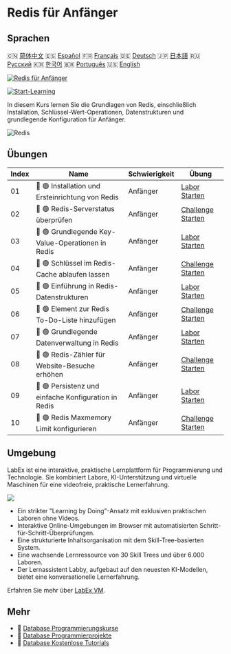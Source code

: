 # Redis für Anfänger

## Sprachen

🇨🇳 [简体中文](README_zh.md) 🇪🇸 [Español](README_es.md) 🇫🇷 [Français](README_fr.md) 🇩🇪 [Deutsch](README_de.md) 🇯🇵 [日本語](README_ja.md) 🇷🇺 [Русский](README_ru.md) 🇰🇷 [한국어](README_ko.md) 🇧🇷 [Português](README_pt.md) 🇺🇸 [English](README.md) 

[![Redis für Anfänger](https://cover-creator.labex.io/redis-for-beginners.png?lang=de)](https://labex.io/de/courses/redis-for-beginners)

[![Start-Learning](https://img.shields.io/badge/Start-Learning-whitesmoke?style=for-the-badge)](https://labex.io/de/courses/redis-for-beginners)

In diesem Kurs lernen Sie die Grundlagen von Redis, einschließlich Installation, Schlüssel-Wert-Operationen, Datenstrukturen und grundlegende Konfiguration für Anfänger.

![Redis](https://img.shields.io/badge/Redis-whitesmoke?style=for-the-badge&logo=redis)


## Übungen

|   Index | Name                                                 | Schwierigkeit   | Übung                                                                                                                                 |
|---------|------------------------------------------------------|-----------------|---------------------------------------------------------------------------------------------------------------------------------------|
|      01 | 📖 🟢 Installation und Ersteinrichtung von Redis     | Anfänger        | <a target='_blank' href='https://labex.io/de/tutorials/redis-installation-and-initial-setup-of-redis-552075'>Labor Starten</a>        |
|      02 | 🎯 🟢 Redis-Serverstatus überprüfen                  | Anfänger        | <a target='_blank' href='https://labex.io/de/tutorials/redis-verify-redis-server-status-552152'>Challenge Starten</a>                 |
|      03 | 📖 🟢 Grundlegende Key-Value-Operationen in Redis    | Anfänger        | <a target='_blank' href='https://labex.io/de/tutorials/redis-basic-key-value-operations-in-redis-552077'>Labor Starten</a>            |
|      04 | 🎯 🟢 Schlüssel im Redis-Cache ablaufen lassen       | Anfänger        | <a target='_blank' href='https://labex.io/de/tutorials/redis-expire-keys-in-redis-cache-552156'>Challenge Starten</a>                 |
|      05 | 📖 🟢 Einführung in Redis-Datenstrukturen            | Anfänger        | <a target='_blank' href='https://labex.io/de/tutorials/redis-introduction-to-redis-data-structures-552078'>Labor Starten</a>          |
|      06 | 🎯 🟢 Element zur Redis To-Do-Liste hinzufügen       | Anfänger        | <a target='_blank' href='https://labex.io/de/tutorials/redis-add-item-to-redis-to-do-list-552161'>Challenge Starten</a>               |
|      07 | 📖 🟢 Grundlegende Datenverwaltung in Redis          | Anfänger        | <a target='_blank' href='https://labex.io/de/tutorials/redis-basic-data-management-in-redis-552076'>Labor Starten</a>                 |
|      08 | 🎯 🟢 Redis-Zähler für Website-Besuche erhöhen       | Anfänger        | <a target='_blank' href='https://labex.io/de/tutorials/redis-increment-redis-counter-for-website-visits-552163'>Challenge Starten</a> |
|      09 | 📖 🟢 Persistenz und einfache Konfiguration in Redis | Anfänger        | <a target='_blank' href='https://labex.io/de/tutorials/redis-persistence-and-simple-configuration-in-redis-552079'>Labor Starten</a>  |
|      10 | 🎯 🟢 Redis Maxmemory Limit konfigurieren            | Anfänger        | <a target='_blank' href='https://labex.io/de/tutorials/redis-configure-redis-maxmemory-limit-552162'>Challenge Starten</a>            |

## Umgebung

LabEx ist eine interaktive, praktische Lernplattform für Programmierung und Technologie. Sie kombiniert Labore, KI-Unterstützung und virtuelle Maschinen für eine videofreie, praktische Lernerfahrung.

![](https://tutorial-screenshot.getvm.io/images/vm-1725247253.png)

- Ein strikter "Learning by Doing"-Ansatz mit exklusiven praktischen Laboren ohne Videos.
- Interaktive Online-Umgebungen im Browser mit automatisierten Schritt-für-Schritt-Überprüfungen.
- Eine strukturierte Inhaltsorganisation mit dem Skill-Tree-basierten System.
- Eine wachsende Lernressource von 30 Skill Trees und über 6.000 Laboren.
- Der Lernassistent Labby, aufgebaut auf den neuesten KI-Modellen, bietet eine konversationelle Lernerfahrung.

Erfahren Sie mehr über [LabEx VM](https://support.labex.io/using-labex/virtual-machine).

## Mehr

- 🔗 [Database Programmierungskurse](https://github.com/labex-labs/awesome-programming-courses)
- 🔗 [Database Programmierprojekte](https://github.com/labex-labs/awesome-programming-projects)
- 🔗 [Database Kostenlose Tutorials](https://github.com/labex-labs/database-free-tutorials)

